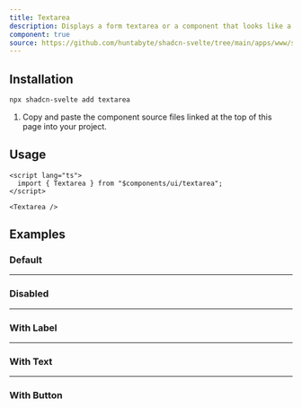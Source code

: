 ```yaml
---
title: Textarea
description: Displays a form textarea or a component that looks like a textarea.
component: true
source: https://github.com/huntabyte/shadcn-svelte/tree/main/apps/www/src/lib/components/ui/textarea
---
```


<script>
  import { TextareaDemo, TextareaDemoDisabled, TextareaDemoLabel, TextareaDemoText , TextareaDemoButton, ComponentExample, ManualInstall } from '$lib/components/docs';
</script>

<ComponentExample src="src/lib/components/docs/examples/textarea/TextareaDemo.svelte" >

<div slot="example" style="max-width: 24rem; width: 100%;">
<TextareaDemo />
</div>

</ComponentExample>

## Installation

```bash
npx shadcn-svelte add textarea
```

<ManualInstall>

1. Copy and paste the component source files linked at the top of this page into your project.

</ManualInstall>

## Usage

```svelte
<script lang="ts">
  import { Textarea } from "$components/ui/textarea";
</script>
```

```svelte
<Textarea />
```

## Examples

### Default

<ComponentExample src="src/lib/components/docs/examples/textarea/TextareaDemo.svelte">

<div slot="example" style="max-width: 24rem; width: 100%;">
<TextareaDemo />
</div>

</ComponentExample>

---

### Disabled

<ComponentExample src="src/lib/components/docs/examples/textarea/TextareaDemoDisabled.svelte">

<div slot="example" style="max-width: 24rem; width: 100%;">
<TextareaDemoDisabled />
</div>

</ComponentExample>

---

### With Label

<ComponentExample src="src/lib/components/docs/examples/textarea/TextareaDemoLabel.svelte">

<div slot="example" style="max-width: 24rem; width: 100%;">
<TextareaDemoLabel />
</div>

</ComponentExample>

---

### With Text

<ComponentExample src="src/lib/components/docs/examples/textarea/TextareaDemoText.svelte">

<div slot="example" style="max-width: 24rem; width: 100%;">
<TextareaDemoText />
</div>

</ComponentExample>

---

### With Button

<ComponentExample src="src/lib/components/docs/examples/textarea/TextareaDemoButton.svelte">

<div slot="example" style="max-width: 24rem; width: 100%;">
<TextareaDemoButton />
</div>

</ComponentExample>
